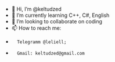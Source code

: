 - 👋 Hi, I’m @keltudzed
- 🌱 I’m currently learning C++, C#, English
- 💞️ I’m looking to collaborate on coding
- 📫 How to reach me:
-       Telegramm @leliell;
-       Gmail: keltudzed@gmail.com

<!---
keltudzed/keltudzed is a ✨ special ✨ repository because its `README.md` (this file) appears on your GitHub profile.
You can click the Preview link to take a look at your changes.
--->
